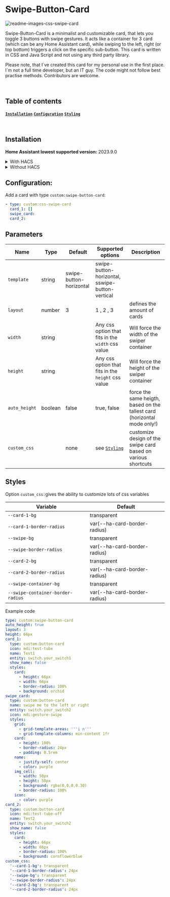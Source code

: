 # Swipe-Button-Card

![readme-images-css-swipe-card](https://github.com/Nemuritor01/css-swipe-card/blob/main/.github/css-swipe-card.png)

Swipe-Button-Card is a minimalist and customizable card, that lets you toggle 3 buttons with swipe gestures.
It acts like a container for 3 card (which can be any Home Assistant card), while swiping to the left, right (or top bottom)
triggers a click on the specific sub-button.
This card is written in CSS and Java Script and not using any third party library.

Please note, that I´ve created this card for my personal use in the first place.
I´m not a full time developer, but an IT guy.
The code might not follow best practise methods. Contributors are welcome.

<br>

## Table of contents

**[`Installation`](#installation)**  **[`Configuration`](#configuration)**  **[`Styling`](#styling)**

<br>

## Installation

**Home Assistant lowest supported version:** 2023.9.0

<details>

<summary>With HACS</summary>

<br>

1. Open HACS (installation instructions are [here](https://hacs.xyz/docs/setup/prerequisites/).
2. Open the menu in the upper-right and select `Custom repositories`.
3. Enter the repository: `https://github.com/Nemuritor01/swipe-button-card`
4. Select the category `Lovelace`.
5. Select `ADD`.
6. Confirm the repository now appears in your HACS custom repositories list. Select `CANCEL` to close the custom repository window.
7. In the HACS search, type `Swipe-Button-Card`.
8. Select the `CSS-Swipe-Card` Respository from the list.
9. Install the Repository.
10. Make sure to add to resources via one of the following:
    - If using the GUI Resource option, this should have been added automatically.
    - If using the `configuration.yaml`, open your `configuration.yaml` via File editor or other means and add:
      ```
      lovelace:
        mode: yaml
        resources:
          - url: /hacsfiles/swipe-Button-card/swipe-Button-card.js
            type: module
      ```
11. Reload your browser. If the card does not show, try to clear your browser cache.

</details>

<details>

<summary>Without HACS</summary>

<br>

1. Download these files: [css-swipe-card.js](https://github.com/Nemuritor01/swipe-button-card/blob/main/dist/swipe-button-card.js)
2. Add these files to your `<config>/www` folder
3. On your dashboard click on the icon at the right top corner then on `Edit dashboard`
4. Click again on that icon and then click on `Manage resources`
5. Click on `Add resource`
6. Copy and paste this: `/local/swipe-button-card.js?v=1`
7. Click on `JavaScript Module` then `Create`
8. Go back and refresh your page
9. After any update of the file you will have to edit `/local/swipe-button-card.js?v=1` and change the version to any higher number

If it's not working, just try to clear your browser cache.`

</details>

## Configuration:

Add a card with type `custom:swipe-button-card`:

```yaml
- type: custom:css-swipe-card
  card_1: []
  swipe_card:
  card_2:
```
## Parameters

| Name | Type | Default | Supported options | Description |
| ---- | ---- | ------- | ----------------- | ----------- |
| `template` | string | swipe-button-horizontal | swipe-button-horizontal, sswipe-button-vertical |
| `layout` | number | 3 | 1 , 2 , 3 | defines the amount of cards |
| `width` | string | | Any css option that fits in the `width` css value | Will force the width of the swiper container |
| `height` | string | | Any css option that fits in the `height` css value | Will force the height of the swiper container |
| `auto_height` | boolean | false | true, false | force the same heigth, based on the tallest card (horizontal mode only!)|
| `custom_css` | | none | see [`Styling`](#styling) | customize design of the swipe card based on various shortcuts |

## Styles

Option `custom_css:`gives the ability to customize lots of css variables

| Variable | Default |
| -------- | ------- |
| `--card-1-bg` | transparent |
| `--card-1-border-radius` | var(--ha-card-border-radius) |
| `--swipe-bg` | transparent |
| `--swipe-border-radius` | var(--ha-card-border-radius) |
| `--card-2-bg` | transparent |
| `--card-2-border-radius` | var(--ha-card-border-radius) |
| `--swipe-container-bg` | transparent |
| `--swipe-container-border-radius` | var(--ha-card-border-radius) |



Example code

```yaml
type: custom:swipe-button-card
auto_height: true
layout: 3
height: 66px
card_1:
  type: custom:button-card
  icon: mdi:test-tube
  name: Test1
  entity: switch.your_switch1
  show_name: false
  styles:
    card:
      - height: 66px
      - width: 66px
      - border-radius: 100%
      - background: orchid
swipe_card:
  type: custom:button-card
  name: swipe me to the left or right
  entity: switch.your_switch2
  icon: mdi:gesture-swipe
  styles:
    grid:
      - grid-template-areas: '''i n'''
      - grid-template-columns: min-content 1fr
    card:
      - height: 100%
      - border-radius: 24px
      - padding: 0.5rem
    name:
      - justify-self: center
      - color: purple
    img_cell:
      - width: 50px
      - height: 50px
      - background: rgba(0,0,0,0.30)
      - border-radius: 100%
    icon:
      - color: purple
card_2:
  type: custom:button-card
  icon: mdi:test-tube-off
  name: Test2
  entity: switch.your_switch2
  show_name: false
  styles:
    card:
      - height: 66px
      - width: 66px
      - border-radius: 100%
      - background: cornflowerblue
custom_css:
  '--card-1-bg': transparent
  '--card-1-border-radius': 24px
  '--swipe-bg': transparent
  '--swipe-border-radius': 24px
  '--card-2-bg': transparent
  '--card-2-border-radius': 24px

```

